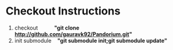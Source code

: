 # Checkout Instructions

1. checkout&nbsp;&nbsp;&nbsp;&nbsp;&nbsp;&nbsp;&nbsp;&nbsp;&nbsp;&nbsp;&nbsp;**"git clone http://github.com/gauravk92/Pandorium.git"**
2. init submodule&nbsp;&nbsp;&nbsp;&nbsp;**"git submodule init;git submodule update"**

